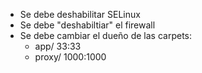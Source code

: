 - Se debe deshabilitar SELinux
- Se debe "deshabiltiar" el firewall
- Se debe cambiar el dueño de las carpets:
  - app/ 33:33
  - proxy/ 1000:1000
